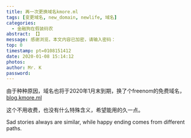 ```yaml
---
title: 再一次更换域名kmore.ml
tags: [变更域名, new_domain, newlife, 域名]
categories:
  - 金融狗在假装码农
abstract: 【】
message: 感谢浏览，本文内容已加密，请输入密码：
top: 0
timestamp: pt=0108151412
date: 2020-01-08 15:14:12
photos:
author: Mr. K
password:
---
```

由于种种原因，域名也将于2020年1月末到期，换了个freenom的免费域名，[blog.kmore.ml](https://blog.kmore.ml)

这个不用收费，也没有什么特殊含义，希望能用的久一点。

Sad stories always are similar, while happy ending comes from different paths.